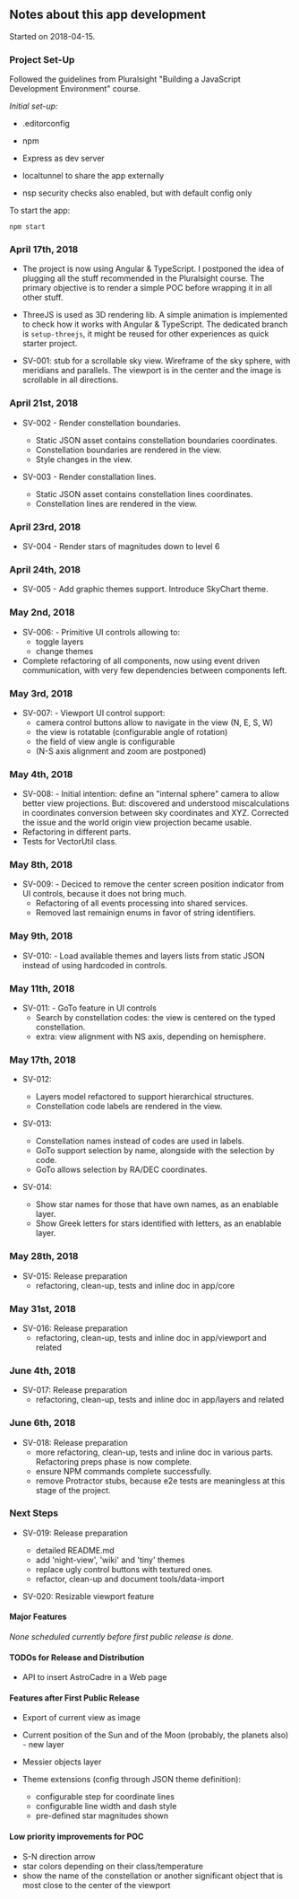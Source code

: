 ## Notes about this app development

Started on 2018-04-15.

### Project Set-Up

Followed the guidelines from Pluralsight "Building a JavaScript Development Environment" course.

_Initial set-up:_

  * .editorconfig

  * npm

  * Express as dev server

  * localtunnel to share the app externally

  * nsp security checks also enabled, but with default config only

To start the app:

    npm start

### April 17th, 2018

* The project is now using Angular & TypeScript. I postponed the idea of plugging all the stuff recommended in the Pluralsight course. The primary objective is to render a simple POC before wrapping it in all other stuff.

* ThreeJS is used as 3D rendering lib. A simple animation is implemented to check how it works with Angular & TypeScript. The dedicated branch is `setup-threejs`, it might be reused for other experiences as quick starter project.

* SV-001: stub for a scrollable sky view. Wireframe of the sky sphere, with meridians and parallels. The viewport is in the center and the image is scrollable in all directions.

### April 21st, 2018

* SV-002 - Render constellation boundaries.
  * Static JSON asset contains constellation boundaries coordinates.
  * Constellation boundaries are rendered in the view.
  * Style changes in the view.

* SV-003 - Render constallation lines.
  * Static JSON asset contains constellation lines coordinates.
  * Constellation lines are rendered in the view.

### April 23rd, 2018

* SV-004 - Render stars of magnitudes down to level 6

### April 24th, 2018

* SV-005 - Add graphic themes support. Introduce SkyChart theme.

### May 2nd, 2018

* SV-006: - Primitive UI controls allowing to:
  * toggle layers
  * change themes
* Complete refactoring of all components, now using event driven communication, with very few dependencies between components left.

### May 3rd, 2018

* SV-007: - Viewport UI control support:
  * camera control buttons allow to navigate in the view (N, E, S, W)
  * the view is rotatable (configurable angle of rotation)
  * the field of view angle is configurable
  * (N-S axis alignment and zoom are postponed)

### May 4th, 2018

* SV-008: - Initial intention: define an "internal sphere" camera to allow better view projections. But: discovered and understood miscalculations in coordinates conversion between sky coordinates and XYZ. Corrected the issue and the world origin view projection became usable.
* Refactoring in different parts.
* Tests for VectorUtil class.

### May 8th, 2018

* SV-009: - Deciced to remove the center screen position indicator from UI controls, because it does not bring much.
  * Refactoring of all events processing into shared services.
  * Removed last remainign enums in favor of string identifiers.

### May 9th, 2018

* SV-010: - Load available themes and layers lists from static JSON instead of using hardcoded in controls.

### May 11th, 2018

* SV-011: - GoTo feature in UI controls
  * Search by constellation codes: the view is centered on the typed constellation.
  * extra: view alignment with NS axis, depending on hemisphere.

### May 17th, 2018

* SV-012:
  * Layers model refactored to support hierarchical structures.
  * Constellation code labels are rendered in the view.

* SV-013:
  * Constellation names instead of codes are used in labels.
  * GoTo support selection by name, alongside with the selection by code.
  * GoTo allows selection by RA/DEC coordinates.

* SV-014:
  * Show star names for those that have own names, as an enablable layer.
  * Show Greek letters for stars identified with letters, as an enablable layer.

### May 28th, 2018

* SV-015: Release preparation
  * refactoring, clean-up, tests and inline doc in app/core

### May 31st, 2018

* SV-016: Release preparation
  * refactoring, clean-up, tests and inline doc in app/viewport and related

### June 4th, 2018

* SV-017: Release preparation
  * refactoring, clean-up, tests and inline doc in app/layers and related

### June 6th, 2018

* SV-018: Release preparation
  * more refactoring, clean-up, tests and inline doc in various parts. Refactoring preps phase is now complete.
  * ensure NPM commands complete successfully.
  * remove Protractor stubs, because e2e tests are meaningless at this stage of the project.

### Next Steps

* SV-019: Release preparation
  * detailed README.md
  * add 'night-view', 'wiki' and 'tiny' themes
  * replace ugly control buttons with textured ones.
  * refactor, clean-up and document tools/data-import

* SV-020: Resizable viewport feature

#### Major Features

_None scheduled currently before first public release is done._

#### TODOs for Release and Distribution

* API to insert AstroCadre in a Web page

#### Features after First Public Release

* Export of current view as image
* Current position of the Sun and of the Moon (probably, the planets also) - new layer
* Messier objects layer

* Theme extensions (config through JSON theme definition):
  * configurable step for coordinate lines
  * configurable line width and dash style
  * pre-defined star magnitudes shown

#### Low priority improvements for POC

* S-N direction arrow
* star colors depending on their class/temperature
* show the name of the constellation or another significant object that is most close to the center of the viewport
